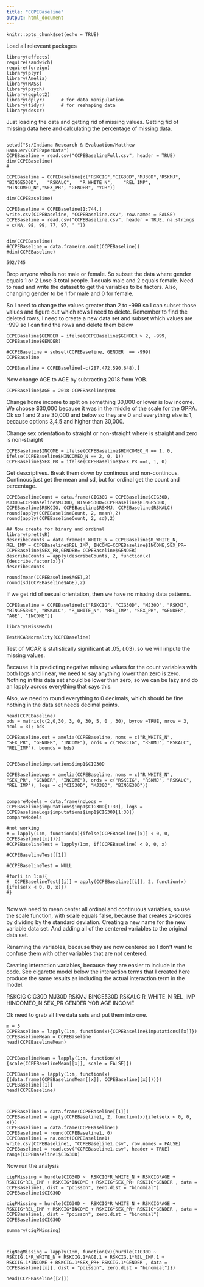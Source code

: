 ```yaml
---
title: "CCPEBaseline"
output: html_document
---
```


```{r setup, include=FALSE}
knitr::opts_chunk$set(echo = TRUE)
```
Load all releveant packages

```{r}
library(effects)
require(sandwich)
require(foreign)
library(plyr)
library(Amelia)
library(MASS)
library(psych)
library(ggplot2)
library(dplyr)      # for data manipulation
library(tidyr)      # for reshaping data
library(descr)

```
Just loading the data and getting rid of missing values.  Getting fid of missing data here and calculating the percentage of missing data.
```{r}

setwd("S:/Indiana Research & Evaluation/Matthew Hanauer/CCPEPaperData")
CCPEBaseline = read.csv("CCPEBaselineFull.csv", header = TRUE)
dim(CCPEBaseline)
#

CCPEBaseline = CCPEBaseline[c("RSKCIG","CIG30D","MJ30D","RSKMJ", "BINGE530D",	"RSKALC",	"R_WHITE_N",	"REL_IMP", "HINCOMEO_N","SEX_PR", "GENDER",	"YOB")]

dim(CCPEBaseline)

CCPEBaseline = CCPEBaseline[1:744,]
write.csv(CCPEBaseline, "CCPEBaseline.csv", row.names = FALSE)
CCPEBaseline = read.csv("CCPEBaseline.csv", header = TRUE, na.strings = c(NA, 98, 99, 77, 97, " "))


dim(CCPEBaseline)
#CCPEBaseline = data.frame(na.omit(CCPEBaseline))
#dim(CCPEBaseline)

592/745
```
Drop anyone who is not male or female.  So subset the data where gender equals 1 or 2
Lose 3 total people.  1 equals male and 2 equals female.  Need to read and write the dataset to get the variables to be factors.  Also, changing gender to be 1 for male and 0 for female.

So I need to change the values greater than 2 to -999 so I can subset those values and figure out which rows I need to delete.  Remember to find the deleted rows, I need to create a new data set and subset which values are -999 so I can find the rows and delete them below
```{r}
CCPEBaseline$GENDER = ifelse(CCPEBaseline$GENDER > 2, -999, CCPEBaseline$GENDER)

#CCPEBaseline = subset(CCPEBaseline, GENDER  == -999)
CCPEBaseline

CCPEBaseline = CCPEBaseline[-c(287,472,590,648),]
```
Now change AGE to AGE by subtracting 2018 from YOB.  
```{r}
CCPEBaseline$AGE = 2018-CCPEBaseline$YOB
```
Change home income to split on something 30,000 or lower is low income.  We choose $30,000 because it was in the middle of the scale for the GPRA.  Ok so 1 and 2 are 30,000 and below so they are 0 and everything else is 1, because options 3,4,5 and higher than 30,000.

Change sex orientation to straight or non-straight where is straight and zero is non-straight
```{r}
CCPEBaseline$INCOME = ifelse(CCPEBaseline$HINCOMEO_N == 1, 0, ifelse(CCPEBaseline$HINCOMEO_N == 2, 0, 1))
CCPEBaseline$SEX_PR = ifelse(CCPEBaseline$SEX_PR ==1, 1, 0)
```

Get descriptives.  Break them down by continous and non-continous.  Continous just get the mean and sd, but for ordinal get the count and percentage.
```{r}
CCPEBaselineCount = data.frame(CIG30D = CCPEBaseline$CIG30D, MJ30D=CCPEBaseline$MJ30D, BINGE530D=CCPEBaseline$BINGE530D, CCPEBaseline$RSKCIG, CCPEBaseline$RSKMJ, CCPEBaseline$RSKALC)
round(apply(CCPEBaselineCount, 2, mean),2)
round(apply(CCPEBaselineCount, 2, sd),2)

## Now create for binary and ordinal
library(prettyR)
describeCounts = data.frame(R_WHITE_N = CCPEBaseline$R_WHITE_N, REL_IMP = CCPEBaseline$REL_IMP, INCOME=CCPEBaseline$INCOME,SEX_PR= CCPEBaseline$SEX_PR,GENDER= CCPEBaseline$GENDER)
describeCounts = apply(describeCounts, 2, function(x){describe.factor(x)})
describeCounts

round(mean(CCPEBaseline$AGE),2)
round(sd(CCPEBaseline$AGE),2)

```

If we get rid of sexual orientation, then we have no missing data patterns. 
```{r}
CCPEBaseline = CCPEBaseline[c("RSKCIG", "CIG30D", "MJ30D", "RSKMJ", "BINGE530D", "RSKALC", "R_WHITE_N", "REL_IMP", "SEX_PR", "GENDER", "AGE", "INCOME")]

library(MissMech)

TestMCARNormality(CCPEBaseline)
```

Test of MCAR is statistically significant at .05, (.03), so we will impute the missing values.

Because it is predicting negative missing values for the count variables with both logs and linear, we need to say anything lower than zero is zero.  Nothing in this data set should be lower than zero, so we can be lazy and do an lapply across everything that says this. 

Also, we need to round everything to 0 decimals, which should be fine nothing in the data set needs decimal points.
```{r}
head(CCPEBaseline)
bds = matrix(c(2,0,30, 3, 0, 30, 5, 0 , 30), byrow =TRUE, nrow = 3, ncol = 3); bds

CCPEBaseline.out = amelia(CCPEBaseline, noms = c("R_WHITE_N", "SEX_PR", "GENDER", "INCOME"), ords = c("RSKCIG", "RSKMJ", "RSKALC", "REL_IMP"), bounds = bds)


CCPEBaseline$imputations$imp1$CIG30D

CCPEBaselineLogs = amelia(CCPEBaseline, noms = c("R_WHITE_N", "SEX_PR", "GENDER", "INCOME"), ords = c("RSKCIG", "RSKMJ", "RSKALC", "REL_IMP"), logs = c("CIG30D", "MJ30D", "BINGE30D"))


compareModels = data.frame(noLogs = CCPEBaseline$imputations$imp1$CIG30D[1:30], logs = CCPEBaselineLogs$imputations$imp1$CIG30D[1:30])
compareModels

#not working
# = lapply(1:m, function(x){ifelse(CCPEBaseline[[x]] < 0, 0, CCPEBaseline[[x]])})
#CCPEBaselineTest = lapply(1:m, if(CCPEBaseline) < 0, 0, x)

#CCPEBaselineTest[[1]]

#CCPEBaselineTest = NULL

#for(i in 1:m){
#  CCPEBaselineTest[[i]] = apply(CCPEBaseline[[i]], 2, function(x) {ifelse(x < 0, 0, x)})
#}


```

Now we need to mean center all ordinal and continuous variables, so use the scale function, with scale equals false, because that creates z-scores by dividing by the standard deviation.  Creating a new name for the new variable data set. And adding all of the centered variables to the original data set.

Renaming the variables, because they are now centered so I don't want to confuse them with other variables that are not centered.

Creating interaction variables, because they are easier to include in the code.  See cigarette model below the interaction terms that I created here produce the same results as including the actual interaction term in the model.

RSKCIG CIG30D MJ30D RSKMJ BINGE530D RSKALC  R_WHITE_N REL_IMP HINCOMEO_N SEX_PR GENDER YOB AGE INCOME

Ok need to grab all five data sets and put them into one.
```{r}
m = 5
CCPEBaseline = lapply(1:m, function(x){CCPEBaseline$imputations[[x]]})
CCPEBaselineMean = CCPEBaseline
head(CCPEBaselineMean)


CCPEBaselineMean = lapply(1:m, function(x){scale(CCPEBaselineMean[[x]], scale = FALSE)})

CCPEBaseline = lapply(1:m, function(x){(data.frame(CCPEBaselineMean[[x]], CCPEBaseline[[x]]))})
CCPEBaseline[[1]]
head(CCPEBaseline)



CCPEBaseline1 = data.frame(CCPEBaseline[[1]])
CCPEBaseline1 = apply(CCPEBaseline1, 2, function(x){ifelse(x < 0, 0, x)})
CCPEBaseline1 = data.frame(CCPEBaseline1)
CCPEBaseline1 = round(CCPEBaseline1, 0)
CCPEBaseline1 = na.omit(CCPEBaseline1)
write.csv(CCPEBaseline1, "CCPEBaseline1.csv", row.names = FALSE)
CCPEBaseline1 = read.csv("CCPEBaseline1.csv", header = TRUE)
range(CCPEBaseline1$CIG30D)
```
Now run the analysis
```{r}
cigPMissing = hurdle(CIG30D ~  RSKCIG*R_WHITE_N + RSKCIG*AGE + RSKCIG*REL_IMP + RSKCIG*INCOME + RSKCIG*SEX_PR+ RSKCIG*GENDER , data = CCPEBaseline1, dist = "poisson", zero.dist = "binomial")
CCPEBaseline1$CIG30D

cigPMissing = hurdle(CIG30D ~  RSKCIG*R_WHITE_N + RSKCIG*AGE + RSKCIG*REL_IMP + RSKCIG*INCOME + RSKCIG*SEX_PR+ RSKCIG*GENDER , data = CCPEBaseline1, dist = "poisson", zero.dist = "binomial")
CCPEBaseline1$CIG30D

summary(cigPMissing)



cigNegMissing = lapply(1:m, function(x){hurdle(CIG30D ~   RSKCIG.1*R_WHITE_N + RSKCIG.1*AGE.1 + RSKCIG.1*REL_IMP.1 + RSKCIG.1*INCOME + RSKCIG.1*SEX_PR+ RSKCIG.1*GENDER , data = CCPEBaseline[[x]], dist = "poisson", zero.dist = "binomial")})

head(CCPEBaseline[[2]])  
```




